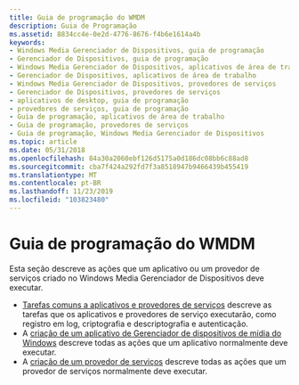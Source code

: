```yaml
---
title: Guia de programação do WMDM
description: Guia de Programação
ms.assetid: 8834cc4e-0e2d-4776-8676-f4b6e1614a4b
keywords:
- Windows Media Gerenciador de Dispositivos, guia de programação
- Gerenciador de Dispositivos, guia de programação
- Windows Media Gerenciador de Dispositivos, aplicativos de área de trabalho
- Gerenciador de Dispositivos, aplicativos de área de trabalho
- Windows Media Gerenciador de Dispositivos, provedores de serviços
- Gerenciador de Dispositivos, provedores de serviços
- aplicativos de desktop, guia de programação
- provedores de serviços, guia de programação
- Guia de programação, aplicativos de área de trabalho
- Guia de programação, provedores de serviços
- Guia de programação, Windows Media Gerenciador de Dispositivos
ms.topic: article
ms.date: 05/31/2018
ms.openlocfilehash: 84a30a2060ebf126d5175a0d186dc08bb6c88ad8
ms.sourcegitcommit: cba7f424a292fd7f3a8518947b9466439b455419
ms.translationtype: MT
ms.contentlocale: pt-BR
ms.lasthandoff: 11/23/2019
ms.locfileid: "103823480"
---
```

# <a name="wmdm-programming-guide"></a>Guia de programação do WMDM

Esta seção descreve as ações que um aplicativo ou um provedor de serviços criado no Windows Media Gerenciador de Dispositivos deve executar.

-   [Tarefas comuns a aplicativos e provedores de serviços](tasks-common-to-applications-and-service-providers.md) descreve as tarefas que os aplicativos e provedores de serviço executarão, como registro em log, criptografia e descriptografia e autenticação.
-   A [criação de um aplicativo de Gerenciador de dispositivos de mídia do Windows](creating-a-windows-media-device-manager-application.md) descreve todas as ações que um aplicativo normalmente deve executar.
-   A [criação de um provedor de serviços](creating-a-service-provider.md) descreve todas as ações que um provedor de serviços normalmente deve executar.

 

 




